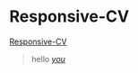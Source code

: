 # Responsive-CV
[Responsive-CV](https://patricklibert.github.io/Responsive-CV/)
> hello <a name="n"
> href="javascript:alert('xss')">*you*</a>
